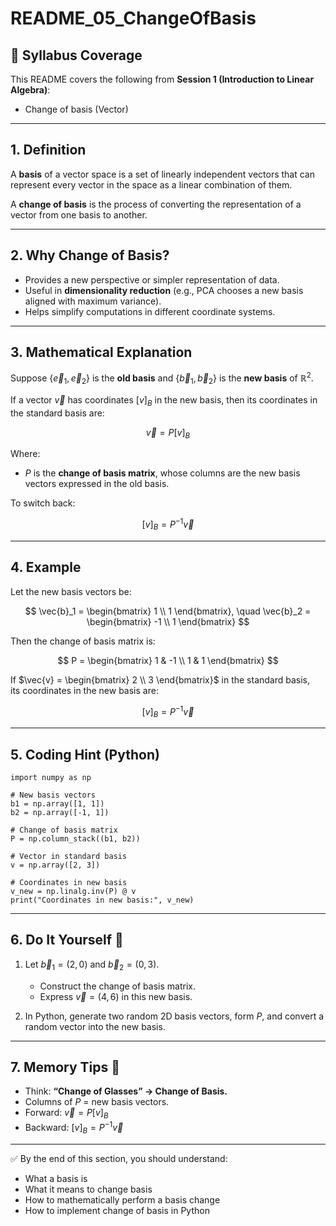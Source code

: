 # README_05_ChangeOfBasis

## 📌 Syllabus Coverage
This README covers the following from **Session 1 (Introduction to Linear Algebra)**:
- Change of basis (Vector)

---

## 1. Definition
A **basis** of a vector space is a set of linearly independent vectors that can represent every vector in the space as a linear combination of them.  

A **change of basis** is the process of converting the representation of a vector from one basis to another.  

---

## 2. Why Change of Basis?
- Provides a new perspective or simpler representation of data.  
- Useful in **dimensionality reduction** (e.g., PCA chooses a new basis aligned with maximum variance).  
- Helps simplify computations in different coordinate systems.  

---

## 3. Mathematical Explanation
Suppose $\{ \vec{e}_1, \vec{e}_2 \}$ is the **old basis** and $\{ \vec{b}_1, \vec{b}_2 \}$ is the **new basis** of $\mathbb{R}^2$.  

If a vector $\vec{v}$ has coordinates $[v]_B$ in the new basis, then its coordinates in the standard basis are:

$$
\vec{v} = P [v]_B
$$

Where:  
- $P$ is the **change of basis matrix**, whose columns are the new basis vectors expressed in the old basis.  

To switch back:

$$
[v]_B = P^{-1} \vec{v}
$$

---

## 4. Example
Let the new basis vectors be:

$$
\vec{b}_1 = \begin{bmatrix} 1 \\ 1 \end{bmatrix}, \quad
\vec{b}_2 = \begin{bmatrix} -1 \\ 1 \end{bmatrix}
$$

Then the change of basis matrix is:

$$
P = \begin{bmatrix} 1 & -1 \\ 1 & 1 \end{bmatrix}
$$

If $\vec{v} = \begin{bmatrix} 2 \\ 3 \end{bmatrix}$ in the standard basis,  
its coordinates in the new basis are:

$$
[v]_B = P^{-1}\vec{v}
$$

---

## 5. Coding Hint (Python)
    import numpy as np

    # New basis vectors
    b1 = np.array([1, 1])
    b2 = np.array([-1, 1])

    # Change of basis matrix
    P = np.column_stack((b1, b2))

    # Vector in standard basis
    v = np.array([2, 3])

    # Coordinates in new basis
    v_new = np.linalg.inv(P) @ v
    print("Coordinates in new basis:", v_new)

---

## 6. Do It Yourself 🚀
1. Let $\vec{b}_1 = (2,0)$ and $\vec{b}_2 = (0,3)$.  
   - Construct the change of basis matrix.  
   - Express $\vec{v} = (4,6)$ in this new basis.  

2. In Python, generate two random 2D basis vectors, form $P$, and convert a random vector into the new basis.  

---

## 7. Memory Tips 🧠
- Think: **“Change of Glasses” → Change of Basis.**  
- Columns of $P$ = new basis vectors.  
- Forward: $\vec{v} = P[v]_B$  
- Backward: $[v]_B = P^{-1}\vec{v}$  

---

✅ By the end of this section, you should understand:
- What a basis is  
- What it means to change basis  
- How to mathematically perform a basis change  
- How to implement change of basis in Python  
